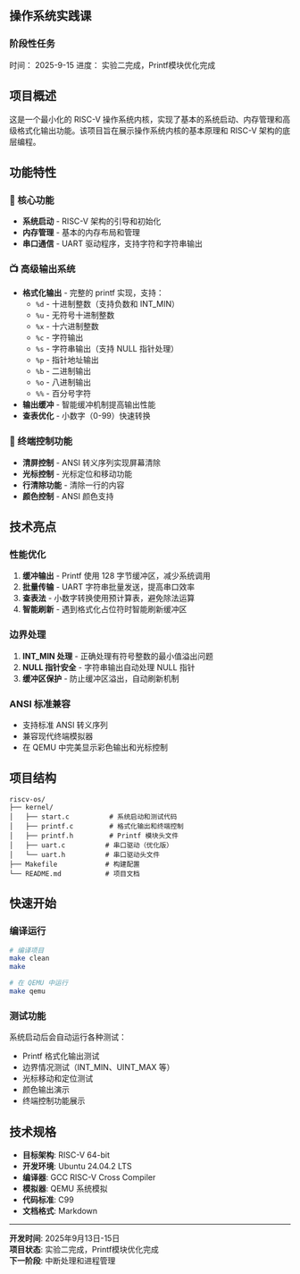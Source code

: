 ## 操作系统实践课
### 阶段性任务
时间： 2025-9-15
进度： 实验二完成，Printf模块优化完成

## 项目概述

这是一个最小化的 RISC-V 操作系统内核，实现了基本的系统启动、内存管理和高级格式化输出功能。该项目旨在展示操作系统内核的基本原理和 RISC-V 架构的底层编程。

## 功能特性

### 🚀 核心功能
- **系统启动** - RISC-V 架构的引导和初始化
- **内存管理** - 基本的内存布局和管理
- **串口通信** - UART 驱动程序，支持字符和字符串输出

### 📺 高级输出系统
- **格式化输出** - 完整的 printf 实现，支持：
  - `%d` - 十进制整数（支持负数和 INT_MIN）
  - `%u` - 无符号十进制整数
  - `%x` - 十六进制整数
  - `%c` - 字符输出
  - `%s` - 字符串输出（支持 NULL 指针处理）
  - `%p` - 指针地址输出
  - `%b` - 二进制输出
  - `%o` - 八进制输出
  - `%%` - 百分号字符
- **输出缓冲** - 智能缓冲机制提高输出性能
- **查表优化** - 小数字（0-99）快速转换

### 🎨 终端控制功能
- **清屏控制** - ANSI 转义序列实现屏幕清除
- **光标控制** - 光标定位和移动功能
- **行清除功能** - 清除一行的内容
- **颜色控制** - ANSI 颜色支持

## 技术亮点

### 性能优化
1. **缓冲输出** - Printf 使用 128 字节缓冲区，减少系统调用
2. **批量传输** - UART 字符串批量发送，提高串口效率
3. **查表法** - 小数字转换使用预计算表，避免除法运算
4. **智能刷新** - 遇到格式化占位符时智能刷新缓冲区

### 边界处理
1. **INT_MIN 处理** - 正确处理有符号整数的最小值溢出问题
2. **NULL 指针安全** - 字符串输出自动处理 NULL 指针
3. **缓冲区保护** - 防止缓冲区溢出，自动刷新机制

### ANSI 标准兼容
- 支持标准 ANSI 转义序列
- 兼容现代终端模拟器
- 在 QEMU 中完美显示彩色输出和光标控制

## 项目结构

```
riscv-os/
├── kernel/
│   ├── start.c          # 系统启动和测试代码
│   ├── printf.c         # 格式化输出和终端控制
│   ├── printf.h         # Printf 模块头文件
│   ├── uart.c          # 串口驱动（优化版）
│   └── uart.h          # 串口驱动头文件
├── Makefile            # 构建配置
└── README.md           # 项目文档
```

## 快速开始

### 编译运行
```bash
# 编译项目
make clean
make

# 在 QEMU 中运行
make qemu
```

### 测试功能
系统启动后会自动运行各种测试：
- Printf 格式化输出测试
- 边界情况测试（INT_MIN、UINT_MAX 等）
- 光标移动和定位测试
- 颜色输出演示
- 终端控制功能展示


## 技术规格

- **目标架构**: RISC-V 64-bit
- **开发环境**: Ubuntu 24.04.2 LTS
- **编译器**: GCC RISC-V Cross Compiler
- **模拟器**: QEMU 系统模拟
- **代码标准**: C99
- **文档格式**: Markdown

---

**开发时间**: 2025年9月13日-15日  
**项目状态**: 实验二完成，Printf模块优化完成  
**下一阶段**: 中断处理和进程管理